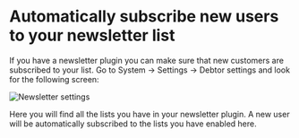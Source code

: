 # Automatically subscribe new users to your newsletter list

If you have a newsletter plugin you can make sure that new customers are subscribed to your list.
Go to System -> Settings -> Debtor settings and look for the following screen:

![Newsletter settings](/supportpages/images/newsletter_settings.png)

Here you will find all the lists you have in your newsletter plugin.
A new user will be automatically subscribed to the lists you have enabled here.
